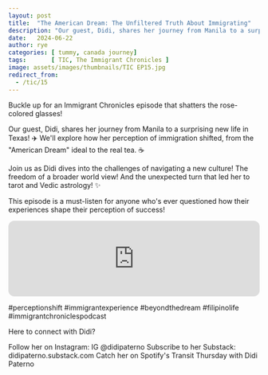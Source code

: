 ```yaml
---
layout: post
title:  "The American Dream: The Unfiltered Truth About Immigrating"
description: "Our guest, Didi, shares her journey from Manila to a surprising new life in Texas ..."
date:   2024-06-22
author: rye
categories: [ tummy, canada journey]
tags:       [ TIC, The Immigrant Chronicles ]
image: assets/images/thumbnails/TIC EP15.jpg
redirect_from:
  - /tic/15
---
```


Buckle up for an Immigrant Chronicles episode that shatters the rose-colored glasses!

Our guest, Didi, shares her journey from Manila to a surprising new life in Texas! ✈️ We'll explore how her perception of immigration shifted, from the "American Dream" ideal to the real tea. ☕️ 

Join us as Didi dives into the challenges of navigating a new culture! ️The freedom of a broader world view! And the unexpected turn that led her to tarot and Vedic astrology! ✨

This episode is a must-listen for anyone who's ever questioned how their experiences shape their perception of success!

<iframe style="border-radius:12px" src="https://open.spotify.com/embed/episode/1TuQJIrYZLtBOuwQahdxGo?utm_source=generator" width="100%" height="152" frameBorder="0" allowfullscreen="" allow="autoplay; clipboard-write; encrypted-media; fullscreen; picture-in-picture" loading="lazy"></iframe>

#perceptionshift #immigrantexperience #beyondthedream #filipinolife #immigrantchroniclespodcast

Here to connect with Didi?

Follow her on Instagram: IG @didipaterno
Subscribe to her Substack: didipaterno.substack.com
Catch her on Spotify's Transit Thursday with Didi Paterno
